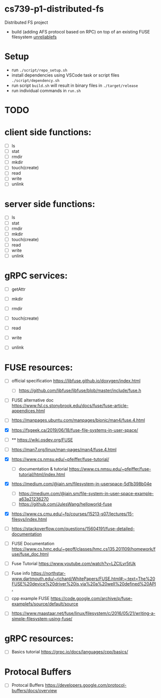 # cs739-p1-distributed-fs
Distributed FS project

- build (adding AFS protocol based on RPC) on top of an existing FUSE filesystem [unreliablefs](https://github.com/ligurio/unreliablefs)



# Setup

- run `./script/repo_setup.sh`
- install dependencies using VSCode task or script files `./script/dependency.sh`
- run script `build.sh` will result in binary files in `./target/release` 
- run individual commands in `run.sh`

# TODO 
# client side functions:
- [ ] ls
- [ ] stat
- [ ] rmdir
- [ ] mkdir
- [ ] touch(create)
- [ ] read
- [ ] write
- [ ] unlink

# server side functions:
- [ ] ls
- [ ] stat
- [ ] rmdir
- [ ] mkdir
- [ ] touch(create)
- [ ] read
- [ ] write
- [ ] unlink

# gRPC services:
- [ ] getAttr
- [ ] mkdir
- [ ] rmdir
- [ ] touch(create)
- [ ] read
- [ ] write
- [ ] unlink


# FUSE resources: 

- [ ] official specification <https://libfuse.github.io/doxygen/index.html> 
  - [ ] <https://github.com/libfuse/libfuse/blob/master/include/fuse.h>
- [ ] FUSE alternative doc <https://www.fsl.cs.stonybrook.edu/docs/fuse/fuse-article-appendices.html>
- [ ] <https://manpages.ubuntu.com/manpages/bionic/man4/fuse.4.html>
- [x] <https://fsgeek.ca/2019/06/18/fuse-file-systems-in-user-space/>
- [ ] ** <https://wiki.osdev.org/FUSE>
- [ ] <https://man7.org/linux/man-pages/man4/fuse.4.html>
- [x] <https://www.cs.nmsu.edu/~pfeiffer/fuse-tutorial/>
  - [ ] documentation & tutorial <https://www.cs.nmsu.edu/~pfeiffer/fuse-tutorial/html/index.html>
- [x] <https://medium.com/@jain.sm/filesystem-in-userspace-5d1b398b04e>
  - [ ] <https://medium.com/@jain.sm/file-system-in-user-space-example-a63a21236270>
  - [ ] <https://github.com/JulesWang/helloworld-fuse>
- [x] <https://www.cs.cmu.edu/~fp/courses/15213-s07/lectures/15-filesys/index.html>
- [ ] <https://stackoverflow.com/questions/15604191/fuse-detailed-documentation>
- [ ] FUSE Documentation <https://www.cs.hmc.edu/~geoff/classes/hmc.cs135.201109/homework/fuse/fuse_doc.html>
- [ ] Fuse Tutorial <https://www.youtube.com/watch?v=LZCILvr5tUk> 
- [ ] Fuse info <https://northstar-www.dartmouth.edu/~richard/WhitePapers/FUSE.html#:~:text=The%20FUSE%20device%20driver%20is,via%20a%20well%20defined%20API.>
- [ ] cpp example FUSE <https://code.google.com/archive/p/fuse-examplefs/source/default/source>
- [ ] <https://www.maastaar.net/fuse/linux/filesystem/c/2016/05/21/writing-a-simple-filesystem-using-fuse/>


# gRPC resources:
- [ ] Basics tutorial <https://grpc.io/docs/languages/cpp/basics/>

# Protocal Buffers
- [ ] Protocal Buffers <https://developers.google.com/protocol-buffers/docs/overview>


